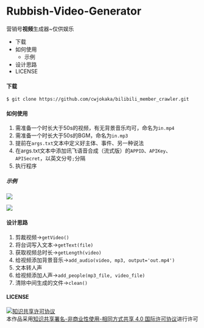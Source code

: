 # Rubbish-Video-Generator
营销号**视频**生成器~仅供娱乐

- 下载
- 如何使用
  - 示例
- 设计思路
- LICENSE

#### 下载

```shell
$ git clone https://github.com/cwjokaka/bilibili_member_crawler.git
```

#### 如何使用

1. 需准备一个时长大于50s的视频，有无背景音乐均可，命名为`in.mp4`
2. 需准备一个时长大于50s的BGM，命名为`in.mp3`
3. 提前在`args.txt`文本中定义好主体、事件、另一种说法
4. 在args.txt文本中添加讯飞语音合成（流式版）的`APPID`、`APIKey`、`APISecret`，以英文分号`;`分隔
5. 执行程序

##### 示例

![](https://s1.ax1x.com/2020/04/19/JuNRZF.png)

![](https://s1.ax1x.com/2020/04/19/JuNLZD.png)

#### 设计思路

1. 剪裁视频→`getVideo()`
2. 将台词写入文本→`getText(file)`
3. 获取视频总时长→`getLength(video)`
4. 给视频添加背景音乐→`add_audio(video, mp3, output='out.mp4')`
5. 文本转人声
6. 给视频添加人声→`add_people(mp3_file, video_file)`
7. 清除中间生成的文件→`clean()`

#### LICENSE

<a rel="license" href="http://creativecommons.org/licenses/by-nc-sa/4.0/"><img alt="知识共享许可协议" style="border-width:0" src="https://i.creativecommons.org/l/by-nc-sa/4.0/88x31.png" /></a><br/>本作品采用<a rel="license" href="http://creativecommons.org/licenses/by-nc-sa/4.0/">知识共享署名-非商业性使用-相同方式共享 4.0 国际许可协议</a>进行许可
